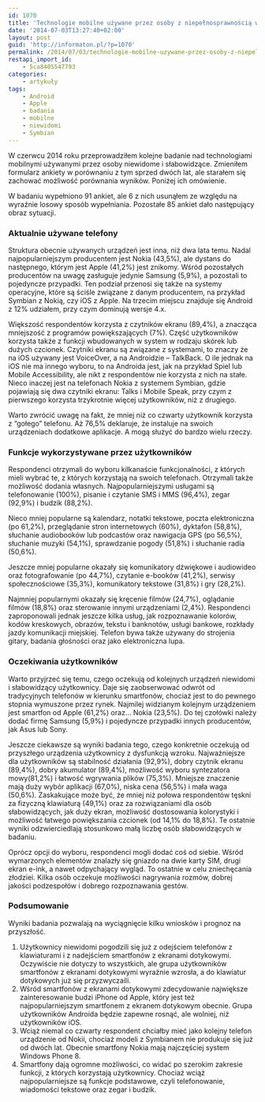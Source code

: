 ```yaml
---
id: 1070
title: 'Technologie mobilne używane przez osoby z niepełnosprawnością wzroku 2014'
date: '2014-07-03T13:27:40+02:00'
layout: post
guid: 'http://informaton.pl/?p=1070'
permalink: /2014/07/03/technologie-mobilne-uzywane-przez-osoby-z-niepelnosprawnoscia-wzroku-2014/
restapi_import_id:
    - 5ca8405547793
categories:
    - artykuły
tags:
    - Android
    - Apple
    - badania
    - mobilne
    - niewidomi
    - Symbian
---
```


W czerwcu 2014 roku przeprowadziłem kolejne badanie nad technologiami mobilnymi używanymi przez osoby niewidome i słabowidzące. Zmieniłem formularz ankiety w porównaniu z tym sprzed dwóch lat, ale starałem się zachować możliwość porównania wyników. Poniżej ich omówienie.

W badaniu wypełniono 91 ankiet, ale 6 z nich usunąłem ze względu na wyraźnie losowy sposób wypełniania. Pozostałe 85 ankiet dało następujący obraz sytuacji.

### Aktualnie używane telefony

Struktura obecnie używanych urządzeń jest inna, niż dwa lata temu. Nadal najpopularniejszym producentem jest Nokia (43,5%), ale dystans do następnego, którym jest Apple (41,2%) jest znikomy. Wśród pozostałych producentów na uwagę zasługuje jedynie Samsung (5,9%), a pozostali to pojedyncze przypadki. Ten podział przenosi się także na systemy operacyjne, które są ściśle związane z danym producentem, na przykład Symbian z Nokią, czy iOS z Apple. Na trzecim miejscu znajduje się Android z 12% udziałem, przy czym dominują wersje 4.x.

Większość respondentów korzysta z czytników ekranu (89,4%), a znacząca mniejszość z programów powiększających (7%). Część użytkowników korzysta także z funkcji wbudowanych w system w rodzaju skórek lub dużych czcionek. Czytniki ekranu są związane z systemami, to znaczy że na iOS używany jest VoiceOver, a na Androidzie – TalkBack. O ile jednak na iOS nie ma innego wyboru, to na Androida jest, jak na przykład Spiel lub Mobile Accessibility, ale nikt z respondentów nie korzysta z nich na stałe. Nieco inaczej jest na telefonach Nokia z systemem Symbian, gdzie pojawiają się dwa czytniki ekranu: Talks i Mobile Speak, przy czym z pierwszego korzysta trzykrotnie więcej użytkowników, niż z drugiego.

Warto zwrócić uwagę na fakt, że mniej niż co czwarty użytkownik korzysta z “gołego” telefonu. Aż 76,5% deklaruje, że instaluje na swoich urządzeniach dodatkowe aplikacje. A mogą służyć do bardzo wielu rzeczy.

### Funkcje wykorzystywane przez użytkowników

Respondenci otrzymali do wyboru kilkanaście funkcjonalności, z których mieli wybrać te, z których korzystają na swoich telefonach. Otrzymali także możliwość dodania własnych. Najpopularniejszymi usługami są telefonowanie (100%), pisanie i czytanie SMS i MMS (96,4%), zegar (92,9%) i budzik (88,2%).

Nieco mniej popularne są kalendarz, notatki tekstowe, poczta elektroniczna (po 61,2%), przeglądanie stron internetowych (60%), dyktafon (58,8%), słuchanie audiobooków lub podcastów oraz nawigacja GPS (po 56,5%), słuchanie muzyki (54,1%), sprawdzanie pogody (51,8%) i słuchanie radia (50,6%).

Jeszcze mniej popularne okazały się komunikatory dźwiękowe i audiowideo oraz fotografowanie (po 44,7%), czytanie e-booków (41,2%), serwisy społecznościowe (35,3%), komunikatory tekstowe (31,8%) i gry (28,2%).

Najmniej popularnymi okazały się kręcenie filmów (24,7%), oglądanie filmów (18,8%) oraz sterowanie innymi urządzeniami (2,4%). Respondenci zaproponowali jednak jeszcze kilka usług, jak rozpoznawanie kolorów, kodów kreskowych, obrazów, tekstu i banknotów, usługi bankowe, rozkłady jazdy komunikacji miejskiej. Telefon bywa także używany do strojenia gitary, badania głośności oraz jako elektroniczna lupa.

### Oczekiwania użytkowników

Warto przyjrzeć się temu, czego oczekują od kolejnych urządzeń niewidomi i słabowidzący użytkownicy. Daje się zaobserwować odwrót od tradycyjnych telefonów w kierunku smartfonów, chociaż jest to do pewnego stopnia wymuszone przez rynek. Najmilej widzianym kolejnym urządzeniem jest smartfon od Apple (61,2%) oraz… Nokia (23,5%). Do tej czołówki należy dodać firmę Samsung (5,9%) i pojedyncze przypadki innych producentów, jak Asus lub Sony.

Jeszcze ciekawsze są wyniki badania tego, czego konkretnie oczekują od przyszłego urządzenia użytkownicy z dysfunkcją wzroku. Najważniejsze dla użytkowników są stabilność działania (92,9%), dobry czytnik ekranu (89,4%), dobry akumulator (89,4%), możliwość wyboru syntezatora mowy(81,2%) i łatwość wgrywania plików (75,3%). Mniejsze znaczenie mają duży wybór aplikacji (67,0%), niska cena (56,5%) i mała waga (50,6%). Zaskakujące może być, że mniej niż połowa respondentów tęskni za fizyczną klawiaturą (49,1%) oraz za rozwiązaniami dla osób słabowidzących, jak duży ekran, możliwość dostosowania kolorystyki i możliwość łatwego powiększania czcionek (od 14,1% do 18,8%). Te ostatnie wyniki odzwierciedlają stosunkowo małą liczbę osób słabowidzących w badaniu.

Oprócz opcji do wyboru, respondenci mogli dodać coś od siebie. Wśród wymarzonych elementów znalazły się gniazdo na dwie karty SIM, drugi ekran e-ink, a nawet odpychający wygląd. To ostatnie w celu zniechęcania złodziei. Kilka osób oczekuje możliwości nagrywania rozmów, dobrej jakości podzespołów i dobrego rozpoznawania gestów.

### Podsumowanie

Wyniki badania pozwalają na wyciągnięcie kilku wniosków i prognoz na przyszłość.

1. Użytkownicy niewidomi pogodzili się już z odejściem telefonów z klawiaturami i z nadejściem smartfonów z ekranami dotykowymi. Oczywiście nie dotyczy to wszystkich, ale grupa użytkowników smartfonów z ekranami dotykowymi wyraźnie wzrosła, a do klawiatur dotykowych już się przyzwyczaili.
2. Wśród smartfonów z ekranami dotykowymi zdecydowanie największe zainteresowanie budzi iPhone od Apple, który jest też najpopularniejszym smartfonem z ekranem dotykowym obecnie. Grupa użytkowników Androida będzie zapewne rosnąć, ale wolniej, niż użytkowników iOS.
3. Wciąż niemal co czwarty respondent chciałby mieć jako kolejny telefon urządzenie od Nokii, chociaż modeli z Symbianem nie produkuje się już od dwóch lat. Obecnie smartfony Nokia mają najczęściej system Windows Phone 8.
4. Smartfony dają ogromne możliwości, co widać po szerokim zakresie funkcji, z których korzystają użytkownicy. Chociaż wciąż najpopularniejsze są funkcje podstawowe, czyli telefonowanie, wiadomości tekstowe oraz zegar i budzik.
